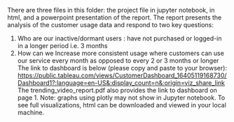 There are three files in this folder: the project file in jupyter notebook, in html, and a powerpoint presentation of the report.
The report presents the analysis of the customer usage data and respond to two key questions:
1.	Who are our inactive/dormant users : have not purchased or logged-in in a longer period i.e. 3 months
2.	How can we Increase more consistent usage where customers can use our service every month as opposed to every 2 or 3 months or longer
The link to dashboard is below (please copy and paste to your browser):
https://public.tableau.com/views/CustomerDashboard_16405119168730/Dashboard1?:language=en-US&:display_count=n&:origin=viz_share_link 
The trending_video_report.pdf also provides the link to dashboard on page 1.
Note: graphs using plotly may not show in Jupyter notebook. To see full visualizations, html can be downloaded and viewed in your local machine.

